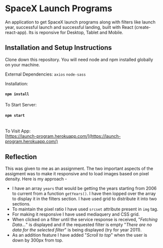 # SpaceX Launch Programs

An application to get SpaceX launch programs along with filters like launch year, successful launch and successful landing, built with React (create-react-app). Its is reponsive for Desktop, Tablet and Mobile.

## Installation and Setup Instructions

Clone down this repository. You will need node and npm installed globally on your machine.

External Dependencies:
`axios`
`node-sass`

Installation:

#### `npm install`

To Start Server:

#### `npm start`

\
To Visit App:\
[https://launch-program.herokuapp.com/](https://launch-program.herokuapp.com/)

## Reflection

This was given to me as an assignment. The two important aspects of the assigment was to make it responsive and to load images based on pixel density. Here is my approach -

- I have an array `years` that would be getting the years starting from 2006 to current from a function `getYears()`. I have then lopped over the array to display it in the filters section. I have used grid to distribute it into two sections.
- To maintain the pixel ratio I have used `srcset` attribute present in `img` tag.
- For making it responsive I have used mediaquery and CSS grid.
- When clicked on a filter until the service response is received, "_Fetching Data..._" is displayed and if the requested filter is empty "_There are no data for the selected filter_" is being displayed (try for year 2011).
- As an addition feature I have added "_Scroll to top_" when the user is down by 300px from top.

